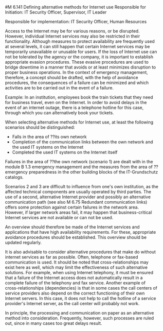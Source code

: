 #M 6.141 Defining alternative methods for Internet use
Responsible for Initiation: IT Security Officer, Supervisor, IT Leader

Responsible for implementation: IT Security Officer, Human Resources

Access to the Internet may be for various reasons, or be disrupted. However, individual Internet services may also be restricted in their functionality. Although measures to protect availability are frequently used at several levels, it can still happen that certain Internet services may be temporarily unavailable or unusable for users. If the loss of Internet use can not be tolerated by the agency or the company, it is important to establish appropriate evasion procedures. These evasive procedures are used to bridge downtime in a manner that avoids or at least minimizes disruption to proper business operations. In the context of emergency management, therefore, a concept should be drafted, with the help of avoidance procedures, the consequences of a failure can be minimized and which activities are to be carried out in the event of a failure.

Example: In an institution, employees book the train tickets that they need for business travel, even on the Internet. In order to avoid delays in the event of an internet outage, there is a telephone hotline for this case, through which you can alternatively book your tickets.

When selecting alternative methods for Internet use, at least the following scenarios should be distinguished:

* Falls in the area of ??its own network
* Completion of the communication links between the own network and the used IT systems on the Internet
* Completed the used IT systems on the Internet itself


Failures in the area of ??the own network (scenario  1) are dealt with in the module B 1.3 emergency management and the measures from the area of ??emergency preparedness in the other building blocks of the IT-Grundschutz catalogs.

Scenarios 2 and 3 are difficult to influence from one's own institution, as the affected technical components are usually operated by third parties. The use of a second, alternative Internet provider and possibly an alternative communication path (see also M 6.75 Redundant communication links) offers some protection against certain failures in the network area. However, if larger network areas fail, it may happen that business-critical Internet services are not available or can not be used.

An overview should therefore be made of the Internet services and applications that have high availability requirements. For these, appropriate avoidance procedures should be established. This overview should be updated regularly.

It is also advisable to consider alternative procedures that make do without internet services as far as possible. Often, telephone or fax-based communication is used. It should be noted that cross-relationships may exist here as well, which may limit the effectiveness of such alternative solutions. For example, when using Internet telephony, it must be ensured that a failure of the Internet access does not automatically result in a complete failure of the telephony and fax service. Another example of cross-relationships (dependencies) is that in some cases the call centers of service providers also depend on the correct functioning of their own Internet servers. In this case, it does not help to call the hotline of a service provider's Internet server, as the call center will probably not work.

In principle, the processing and communication on paper as an alternative method into consideration. Frequently, however, such processes are ruled out, since in many cases too great delays result.



